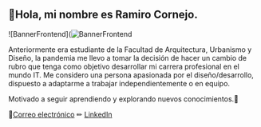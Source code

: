 ## 👋Hola, mi nombre es Ramiro Cornejo.

![BannerFrontend](![BannerFrontend](https://user-images.githubusercontent.com/95107034/230916914-0d87873a-abf2-4d68-b070-57758cb9bcc4.png)



Anteriormente era estudiante de la Facultad de Arquitectura, Urbanismo y Diseño, la pandemia me llevo a tomar la decisión de hacer un cambio de rubro que tenga como objetivo desarrollar mi carrera profesional en el mundo IT. Me considero una persona apasionada por el diseño/desarrollo, dispuesto a adaptarme a trabajar independientemente o en equipo.

Motivado a seguir aprendiendo y explorando nuevos conocimientos.🙌


📧[Correo electrónico](mailto:ramiro.s.cornejo@gmail.com)
✏ [LinkedIn](https://www.linkedin.com/in/ramiro-cornejo/)

